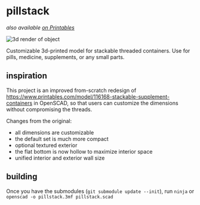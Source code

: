 # pillstack

_also available [on Printables](https://www.printables.com/model/937925-pillstack)_

![3d render of object](https://qguv.github.io/pillstack/img/pillstack.png)

Customizable 3d-printed model for stackable threaded containers. Use for pills, medicine, supplements, or any small parts. 

## inspiration

This project is an improved from-scratch redesign of https://www.printables.com/model/116168-stackable-supplement-containers in OpenSCAD, so that users can customize the dimensions without compromising the threads.

Changes from the original:

- all dimensions are customizable
- the default set is much more compact
- optional textured exterior
- the flat bottom is now hollow to maximize interior space
- unified interior and exterior wall size

## building

Once you have the submodules (`git submodule update --init`), run `ninja` or `openscad -o pillstack.3mf pillstack.scad`
